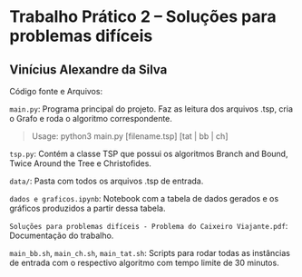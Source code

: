 # Trabalho Prático 2 – Soluções para problemas difíceis
## Vinícius Alexandre da Silva

Código fonte e Arquivos:

`main.py`: Programa principal do projeto. Faz as leitura dos arquivos .tsp, cria o Grafo e roda o algoritmo correspondente.
> Usage: python3 main.py [filename.tsp] [tat | bb | ch]

`tsp.py`: Contém a classe TSP que possui os algoritmos Branch and Bound, Twice Around the Tree e Christofides.

`data/`: Pasta com todos os arquivos .tsp de entrada.

`dados e graficos.ipynb`: Notebook com a tabela de dados gerados e os gráficos produzidos a partir dessa tabela.

`Soluções para problemas difíceis - Problema do Caixeiro Viajante.pdf`: Documentação do trabalho.

`main_bb.sh`, `main_ch.sh`, `main_tat.sh`: Scripts para rodar todas as instâncias de entrada com o respectivo algoritmo com tempo limite de 30 minutos.
